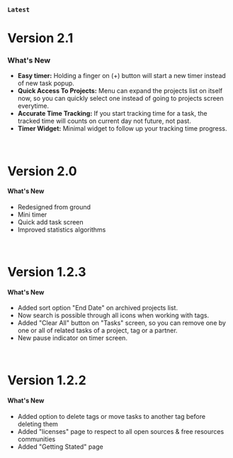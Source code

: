 

### `Latest`
# **Version 2.1**
### What's New
- **Easy timer:** Holding a finger on (+) button will start a new timer instead of new task popup.
- **Quick Access To Projects:** Menu can expand the projects list on itself now, so you can quickly select one instead of going to projects screen everytime.
- **Accurate Time Tracking:** If you start tracking time for a task, the tracked time will counts on current day not future, not past.
- **Timer Widget:** Minimal widget to follow up your tracking time progress.
<br>

# **Version 2.0**
#### What's New
- Redesigned from ground
- Mini timer
- Quick add task screen
- Improved statistics algorithms
<br>

# **Version 1.2.3**
#### What's New
- Added sort option "End Date" on archived projects list.
- Now search is possible through all icons when working with tags.
- Added "Clear All" button on "Tasks" screen, so you can remove one by one or all of related tasks of a project, tag or a partner.
- New pause indicator on timer screen.
<br>

# **Version 1.2.2**
#### What's New
- Added option to delete tags or move tasks to another tag before deleting them
- Added "licenses" page to respect to all open sources & free resources communities
- Added "Getting Stated" page
<br>

